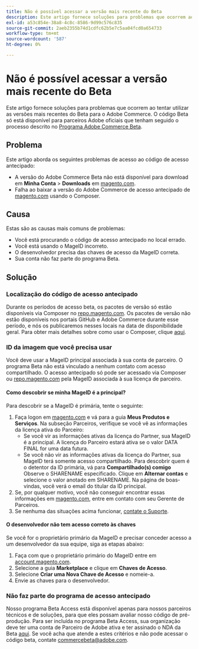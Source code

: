 ```yaml
---
title: Não é possível acessar a versão mais recente do Beta
description: Este artigo fornece soluções para problemas que ocorrem ao tentar utilizar as versões mais recentes do Beta para o Adobe Commerce. O código Beta só está disponível para parceiros Adobe oficiais que tenham seguido o processo descrito no [Programa Adobe Commerce Beta](https://github.com/magento/magento2/wiki/Magento-Beta-Program).
exl-id: a53c854e-38a8-4c8c-8586-9d99c576c835
source-git-commit: 2aeb2355b74d1cdfc62b5e7c5aa04fcd0a654733
workflow-type: tm+mt
source-wordcount: '587'
ht-degree: 0%

---
```


# Não é possível acessar a versão mais recente do Beta

Este artigo fornece soluções para problemas que ocorrem ao tentar utilizar as versões mais recentes do Beta para o Adobe Commerce. O código Beta só está disponível para parceiros Adobe oficiais que tenham seguido o processo descrito no [Programa Adobe Commerce Beta](https://github.com/magento/magento2/wiki/Magento-Beta-Program).

## Problema

Este artigo aborda os seguintes problemas de acesso ao código de acesso antecipado:

* A versão do Adobe Commerce Beta não está disponível para download em **Minha Conta** > **Downloads** em [magento.com](https://account.magento.com/customer/account/login).
* Falha ao baixar a versão do Adobe Commerce de acesso antecipado de [magento.com](https://account.magento.com/customer/account/login) usando o Composer.

## Causa

Estas são as causas mais comuns de problemas:

* Você está procurando o código de acesso antecipado no local errado.
* Você está usando o MageID incorreto.
* O desenvolvedor precisa das chaves de acesso da MageID correta.
* Sua conta não faz parte do programa Beta.

## Solução

### Localização do código de acesso antecipado

Durante os períodos de acesso beta, os pacotes de versão só estão disponíveis via Composer no [repo.magento.com](https://repo.magento.com/). Os pacotes de versão não estão disponíveis nos portais GitHub e Adobe Commerce durante esse período, e nós os publicaremos nesses locais na data de disponibilidade geral. Para obter mais detalhes sobre como usar o Composer, clique [aqui](https://experienceleague.adobe.com/en/docs/commerce-operations/installation-guide/composer).

### ID da imagem que você precisa usar

Você deve usar a MageID principal associada à sua conta de parceiro. O programa Beta não está vinculado a nenhum contato com acesso compartilhado. O acesso antecipado só pode ser acessado via Composer ou [repo.magento.com](https://repo.magento.com/) pela MageID associada à sua licença de parceiro.

#### Como descobrir se minha MageID é a principal?

Para descobrir se a MageID é primária, tente o seguinte:

1. Faça logon em [magento.com](https://account.magento.com/customer/account/login) e vá para a guia **Meus Produtos e Serviços**. Na subseção Parceiros, verifique se você vê as informações da licença ativa do Parceiro:
   * Se você vir as informações ativas da licença do Partner, sua MageID é a principal. A licença do Parceiro estará ativa se o valor DATA FINAL for uma data futura.
   * Se você não vir as informações ativas da licença do Partner, sua MageID terá somente acesso compartilhado. Para descobrir quem é o detentor da ID primária, vá para **Compartilhado(s) comigo** Observe o SHARENAME especificado. Clique em **Alternar contas** e selecione o valor anotado em SHARENAME. Na página de boas-vindas, você verá o email do titular da ID principal.
1. Se, por qualquer motivo, você não conseguir encontrar essas informações em [magento.com](https://account.magento.com/customer/account/login), entre em contato com seu Gerente de Parceiros.
1. Se nenhuma das situações acima funcionar, [contate o Suporte](/help/help-center-guide/help-center/magento-help-center-user-guide.md#merchant-not-displayed).

#### O desenvolvedor não tem acesso correto às chaves

Se você for o proprietário primário da MageID e precisar conceder acesso a um desenvolvedor da sua equipe, siga as etapas abaixo:

1. Faça com que o proprietário primário do MageID entre em [account.magento.com](https://account.magento.com/customer/account/login).
1. Selecione a guia **Marketplace** e clique em **Chaves de Acesso**.
1. Selecione **Criar uma Nova Chave de Acesso** e nomeie-a.
1. Envie as chaves para o desenvolvedor.

### Não faz parte do programa de acesso antecipado

Nosso programa Beta Access está disponível apenas para nossos parceiros técnicos e de soluções, para que eles possam avaliar nosso código de pré-produção. Para ser incluída no programa Beta Access, sua organização deve ter uma conta de Parceiro de Adobe ativa e ter assinado o NDA da Beta [aqui](https://github.com/magento/magento2/wiki/Magento-Beta-Program). Se você acha que atende a estes critérios e não pode acessar o código beta, contate [commercebeta@adobe.com](mailto:commercebeta@adobe.com).

